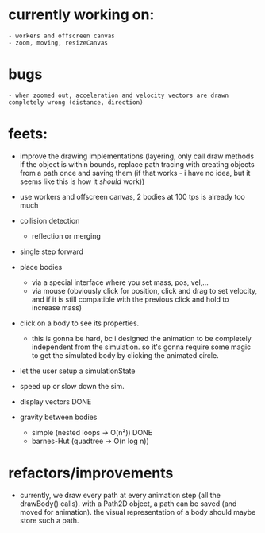 # currently working on:
    - workers and offscreen canvas
    - zoom, moving, resizeCanvas

# bugs
    - when zoomed out, acceleration and velocity vectors are drawn completely wrong (distance, direction)

# feets:
- improve the drawing implementations (layering, only call draw methods if the object is within bounds, replace path tracing with creating objects from a path once and saving them (if that works - i have no idea, but it seems like this is how it *should* work))
- use workers and offscreen canvas, 2 bodies at 100 tps is already too much

- collision detection
    - reflection or merging
- single step forward
- place bodies
    - via a special interface where you set mass, pos, vel,...
    - via mouse
        (obviously click for position, click and drag to set velocity, and if it is still compatible with the previous click and hold to increase mass)
- click on a body to see its properties.
    - this is gonna be hard, bc i designed the animation to be completely independent from the simulation. so it's gonna require some magic to get the simulated body by clicking the animated circle.
- let the user setup a simulationState
- speed up or slow down the sim.
- display vectors DONE
- gravity between bodies
    - simple (nested loops -> O(n²)) DONE
    - barnes-Hut (quadtree -> O(n log n))

# refactors/improvements
- currently, we draw every path at every animation step (all the drawBody() calls). with a Path2D object, a path can be saved (and moved for animation). the visual representation of a body should maybe store such a path.


